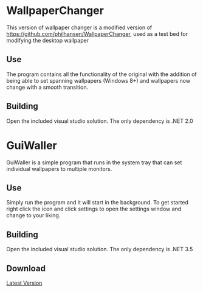WallpaperChanger
================

This version of wallpaper changer is a modified version of https://github.com/philhansen/WallpaperChanger, used as a test bed for modifying the desktop wallpaper

## Use

The program contains all the functionality of the original with the addition of being able to set spanning wallpapers (Windows 8+) and wallpapers now change with a smooth transition.

## Building

Open the included visual studio solution. The only dependency is .NET 2.0

GuiWaller
=========

GuiWaller is a simple program that runs in the system tray that can set individual wallpapers to multiple monitors.

## Use

Simply run the program and it will start in the background. To get started right click the icon and click settings to open the settings window and change to your liking.

## Building

Open the included visual studio solution. The only dependency is .NET 3.5

## Download

[Latest Version](https://github.com/megamit/wallpaperthing/blob/master/GuiWaller/bin/Release/GuiWaller.exe)